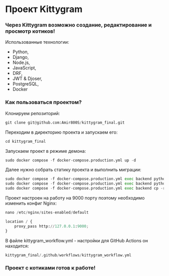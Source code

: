 #  Проект Kittygram
### Через Kittygram возможно создание, редактирование и просмотр котиков!
Использованные технологии:
- Python,
- Django,
- Node.js,
- JavaScript,
- DRF,
- JWT & Djoser,
- PostgreSQL,
- Docker


### Как пользоваться проектом?
Клонируем репозиторий:
```python
git clone git@github.com:Amir800S/kittygram_final.git
```
Переходим в директорию проекта и запускаем его:
```python
cd kittygram_final
```
Запускаем проект в режиме демона:
```python
sudo docker compose -f docker-compose.production.yml up -d
```
Далее нужно собрать статику проекта и выполнить миграции:
```python
sudo docker compose -f docker-compose.production.yml exec backend python manage.py migrate
sudo docker compose -f docker-compose.production.yml exec backend python manage.py collectstatic
sudo docker compose -f docker-compose.production.yml exec backend cp -r /app/collected_static/. /backend_static/static/
```
Проект настроен на работу на 9000 порту поэтому необходимо изменить конфиг Nginx:
```python
nano /etc/nginx/sites-enabled/default
```
```python
location / {
    proxy_pass http://127.0.0.1:9000;
}
```
В файле kittygram_workflow.yml - настройки для GitHub Actions он находится:
```python
kittygram_final/.github/workflows/kittygram_workflow.yml
```

### Проект с котиками готов к работе!
